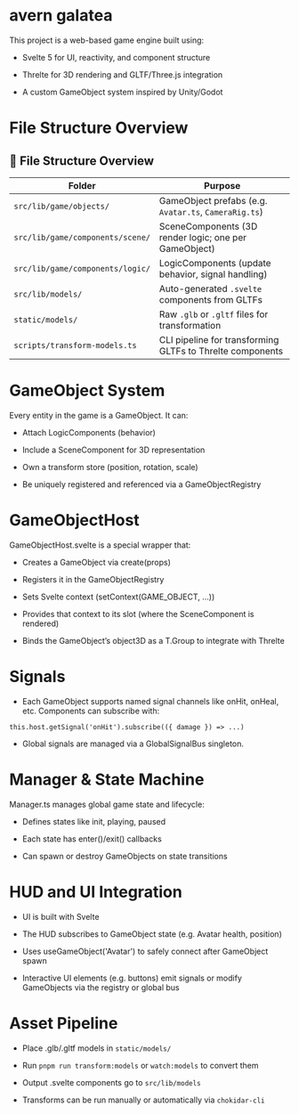 # avern galatea
This project is a web-based game engine built using:

- Svelte 5 for UI, reactivity, and component structure

- Threlte for 3D rendering and GLTF/Three.js integration

- A custom GameObject system inspired by Unity/Godot

# File Structure Overview

## 📁 File Structure Overview

| Folder                             | Purpose                                                      |
|------------------------------------|--------------------------------------------------------------|
| `src/lib/game/objects/`           | GameObject prefabs (e.g. `Avatar.ts`, `CameraRig.ts`)        |
| `src/lib/game/components/scene/`  | SceneComponents (3D render logic; one per GameObject)        |
| `src/lib/game/components/logic/`  | LogicComponents (update behavior, signal handling)           |
| `src/lib/models/`                 | Auto-generated `.svelte` components from GLTFs               |
| `static/models/`                  | Raw `.glb` or `.gltf` files for transformation               |
| `scripts/transform-models.ts`     | CLI pipeline for transforming GLTFs to Threlte components    |

# GameObject System
Every entity in the game is a GameObject. It can:

- Attach LogicComponents (behavior)

- Include a SceneComponent for 3D representation

- Own a transform store (position, rotation, scale)

- Be uniquely registered and referenced via a GameObjectRegistry

# GameObjectHost
GameObjectHost.svelte is a special wrapper that:

- Creates a GameObject via create(props)

- Registers it in the GameObjectRegistry

- Sets Svelte context (setContext(GAME_OBJECT, ...))

- Provides that context to its slot (where the SceneComponent is rendered)

- Binds the GameObject’s object3D as a T.Group to integrate with Threlte

# Signals
- Each GameObject supports named signal channels like onHit, onHeal, etc.
Components can subscribe with:
```
this.host.getSignal('onHit').subscribe(({ damage }) => ...)
```
- Global signals are managed via a GlobalSignalBus singleton.


# Manager & State Machine
Manager.ts manages global game state and lifecycle:

- Defines states like init, playing, paused

- Each state has enter()/exit() callbacks

- Can spawn or destroy GameObjects on state transitions

# HUD and UI Integration
- UI is built with Svelte

- The HUD subscribes to GameObject state (e.g. Avatar health, position)

- Uses useGameObject('Avatar') to safely connect after GameObject spawn

- Interactive UI elements (e.g. buttons) emit signals or modify GameObjects via the registry or global bus

# Asset Pipeline
- Place .glb/.gltf models in `static/models/`

- Run `pnpm run transform:models` or `watch:models` to convert them

- Output .svelte components go to `src/lib/models`

- Transforms can be run manually or automatically via `chokidar-cli`


